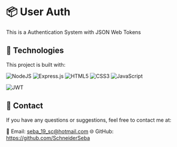 # 📦 User Auth

This is a Authentication System with JSON Web Tokens

## 🧰 Technologies

This project is built with:

![NodeJS](https://img.shields.io/badge/node.js-6DA55F?style=for-the-badge&logo=node.js&logoColor=white) 
![Express.js](https://img.shields.io/badge/express.js-%23404d59.svg?style=for-the-badge&logo=express&logoColor=%2361DAFB)
![HTML5](https://img.shields.io/badge/html5-%23E34F26.svg?style=for-the-badge&logo=html5&logoColor=white)
![CSS3](https://img.shields.io/badge/css3-%231572B6.svg?style=for-the-badge&logo=css3&logoColor=white)
![JavaScript](https://img.shields.io/badge/javascript-%23323330.svg?style=for-the-badge&logo=javascript&logoColor=%23F7DF1E)


![JWT](https://img.shields.io/badge/JWT-JSON%20Web%20Token-blue)

## 📧 Contact

If you have any questions or suggestions, feel free to contact me at:

📧 Email: seba_19_sc@hotmail.com
🌐 GitHub: https://github.com/SchneiderSeba
